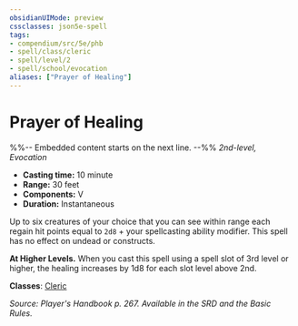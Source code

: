 ```yaml
---
obsidianUIMode: preview
cssclasses: json5e-spell
tags:
- compendium/src/5e/phb
- spell/class/cleric
- spell/level/2
- spell/school/evocation
aliases: ["Prayer of Healing"]
---
```

# Prayer of Healing
%%-- Embedded content starts on the next line. --%%
*2nd-level, Evocation*  

- **Casting time:** 10 minute
- **Range:** 30 feet
- **Components:** V
- **Duration:** Instantaneous

Up to six creatures of your choice that you can see within range each regain hit points equal to `2d8` + your spellcasting ability modifier. This spell has no effect on undead or constructs.

**At Higher Levels.** When you cast this spell using a spell slot of 3rd level or higher, the healing increases by 1d8 for each slot level above 2nd.

**Classes**: [Cleric](compendium/classes/cleric.md)

*Source: Player's Handbook p. 267. Available in the SRD and the Basic Rules.*
